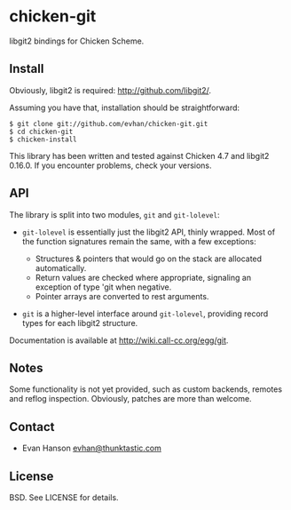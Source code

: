 # chicken-git

libgit2 bindings for Chicken Scheme.

## Install

Obviously, libgit2 is required: <http://github.com/libgit2/>.

Assuming you have that, installation should be straightforward:

    $ git clone git://github.com/evhan/chicken-git.git
    $ cd chicken-git
    $ chicken-install

This library has been written and tested against Chicken 4.7 and
libgit2 0.16.0. If you encounter problems, check your versions.

## API

The library is split into two modules, `git` and `git-lolevel`:

* `git-lolevel` is essentially just the libgit2 API, thinly wrapped. Most of
  the function signatures remain the same, with a few exceptions: 

  * Structures & pointers that would go on the stack are allocated
    automatically.
  * Return values are checked where appropriate, signaling an exception of type
    'git when negative.
  * Pointer arrays are converted to rest arguments.

* `git` is a higher-level interface around `git-lolevel`, providing
  record types for each libgit2 structure.

Documentation is available at <http://wiki.call-cc.org/egg/git>.

## Notes

Some functionality is not yet provided, such as custom backends, remotes and
reflog inspection. Obviously, patches are more than welcome.

## Contact

  * Evan Hanson <evhan@thunktastic.com>

## License

BSD. See LICENSE for details.
